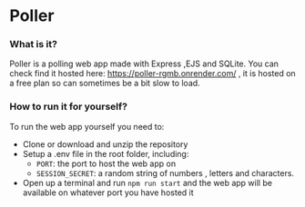 # Poller

### What is it?

Poller is a polling web app made with Express ,EJS and SQLite. You can check find it hosted here: https://poller-rgmb.onrender.com/ , it is hosted on a free plan so can sometimes be a bit slow to load.

### How to run it for yourself?

To run the web app yourself you need to:
* Clone or download and unzip the repository
* Setup a .env file in the root folder, including:
  * `PORT`: the port to host the web app on
  * `SESSION_SECRET`: a random string of numbers , letters and characters.
* Open up a terminal and run `npm run start` and the web app will be available on whatever port you have hosted it
